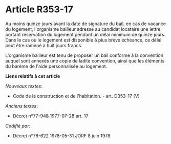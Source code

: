 # Article R353-17

Au moins quinze jours avant la date de signature du bail, en cas de vacance du logement, l'organisme bailleur adresse au
candidat locataire une lettre portant réservation du logement pendant un délai minimum de quinze jours. Dans le cas où le
logement est disponible à plus brève échéance, ce délai peut être ramené à huit jours francs.

L'organisme bailleur est tenu de proposer un bail conforme à la convention auquel sont annexés une copie de ladite
convention, ainsi que les éléments du barème de l'aide personnalisée au logement.

**Liens relatifs à cet article**

_Nouveaux textes_:

  - Code de la construction et de l'habitation. - art. D353-17 (V)

_Anciens textes_:

  - Décret n°77-948 1977-07-28 art. 17

_Codifié par_:

  - Décret n°78-622 1978-05-31 JORF 8 juin 1978
